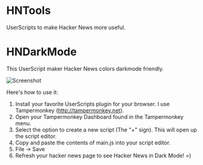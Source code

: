# HNTools
UserScripts to make Hacker News more useful.

# HNDarkMode
This UserScript maker Hacker News colors darkmode friendly.

![Screenshot](hndm.png)

Here's how to use it:
1. Install your favorite UserScripts plugin for your browser. I use Tampermonkey (http://tampermonkey.net).
2. Open your Tampermonkey Dashboard found in the Tampermonkey menu.
3. Select the option to create a new script (The "+" sign). This will open up the script editor.
4. Copy and paste the contents of main.js into your script editor.
6. File -> Save
7. Refresh your hacker news page to see Hacker News in Dark Mode! =)
